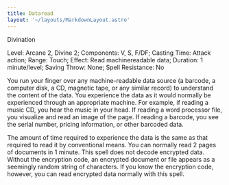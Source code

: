 ```yaml
---
title: Dataread
layout: '~/layouts/MarkdownLayout.astro'
---
```

Divination

Level: Arcane 2, Divine 2; Components: V, S, F/DF; Casting Time: Attack
action; Range: Touch; Effect: Read machinereadable data; Duration: 1
minute/level; Saving Throw: None; Spell Resistance: No

You run your finger over any machine-readable data source (a barcode, a
computer disk, a CD, magnetic tape, or any similar record) to understand the
content of the data. You experience the data as it would normally be
experienced through an appropriate machine. For example, if reading a music
CD, you hear the music in your head. If reading a word processor file, you
visualize and read an image of the page. If reading a barcode, you see the
serial number, pricing information, or other barcoded data.

The amount of time required to experience the data is the same as that
required to read it by conventional means. You can normally read 2 pages of
documents in 1 minute. This spell does not decode encrypted data. Without the
encryption code, an encrypted document or file appears as a seemingly random
string of characters. If you know the encryption code, however, you can read
encrypted data normally with this spell.

